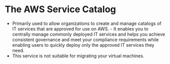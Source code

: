 # The AWS Service Catalog 

- Primarily used to allow organizations to create and manage catalogs of IT services that are approved for use on AWS. - It enables you to centrally manage commonly deployed IT services and helps you achieve consistent governance and meet your compliance requirements while enabling users to quickly deploy only the approved IT services they need. 
- This service is not suitable for migrating your virtual machines.
